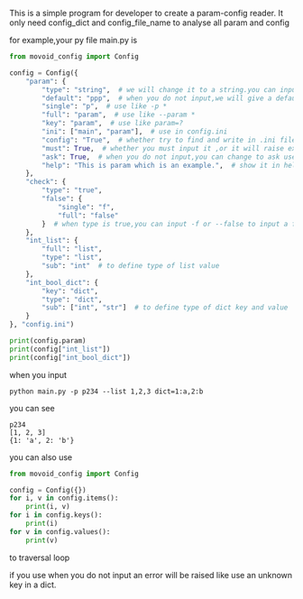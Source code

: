 This is a simple program for developer to create a param-config reader.
It only need config_dict and config_file_name to analyse all param and config

for example,your py file main.py is

```python
from movoid_config import Config

config = Config({
    "param": {
        "type": "string",  # we will change it to a string.you can input: int,float,number,bool,true,false,list,dict,enum,kv,byte.others are all string.
        "default": "ppp",  # when you do not input,we will give a default value.it will make 'must' invalidate
        "single": "p",  # use like -p *
        "full": "param",  # use like --param *
        "key": "param",  # use like param=?
        "ini": ["main", "param"],  # use in config.ini
        "config": "True",  # whether try to find and write in .ini file
        "must": True,  # whether you must input it ,or it will raise exception
        "ask": True,  # when you do not input,you can change to ask user to input it
        "help": "This is param which is an example.",  # show it in help text.(not done yet)
    },
    "check": {
        "type": "true",
        "false": {
            "single": "f",
            "full": "false"
        }  # when type is true,you can input -f or --false to input a false value to "check"
    },
    "int_list": {
        "full": "list",
        "type": "list",
        "sub": "int"  # to define type of list value
    },
    "int_bool_dict": {
        "key": "dict",
        "type": "dict",
        "sub": ["int", "str"]  # to define type of dict key and value
    }
}, "config.ini")

print(config.param)
print(config["int_list"])
print(config["int_bool_dict"])

```

when you input 
```shell
python main.py -p p234 --list 1,2,3 dict=1:a,2:b
```
you can see 
```shell
p234
[1, 2, 3]
{1: 'a', 2: 'b'}
```

you can also use 
```python
from movoid_config import Config

config = Config({})
for i, v in config.items():
    print(i, v)
for i in config.keys():
    print(i)
for v in config.values():
    print(v)
```
to traversal loop

if you use when you do not input an error will be raised like use an unknown key in a dict.
